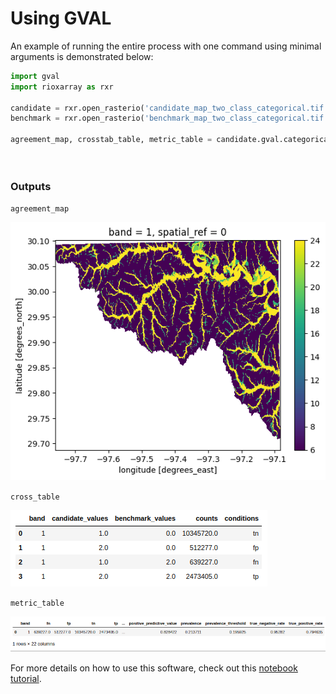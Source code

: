 # Using GVAL

An example of running the entire process with one command using minimal arguments is demonstrated below:

```python
import gval
import rioxarray as rxr

candidate = rxr.open_rasterio('candidate_map_two_class_categorical.tif', mask_and_scale=True)
benchmark = rxr.open_rasterio('benchmark_map_two_class_categorical.tif', mask_and_scale=True)

agreement_map, crosstab_table, metric_table = candidate.gval.categorical_compare(benchmark,
                                                                                 positive_categories=[2],
                                                                                 negative_categories=None)
```

### Outputs

`agreement_map`

![alt text](../images/agreement_map.png)

`cross_table`

![alt text](../images/cross_table.png)

`metric_table`

![alt text](../images/metric_table.png)

For more details on how to use this software, check out this
[notebook tutorial](https://github.com/NOAA-OWP/gval/blob/main/notebooks/Tutorial.ipynb).
